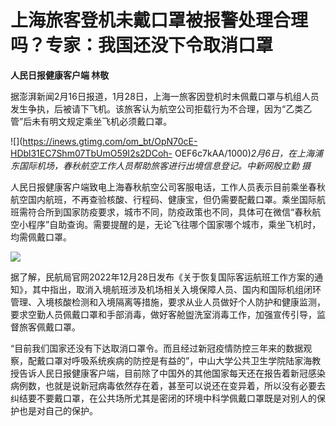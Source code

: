 # 上海旅客登机未戴口罩被报警处理合理吗？专家：我国还没下令取消口罩

**人民日报健康客户端 林敬**

据澎湃新闻2月16日报道，1月28日，上海一旅客因登机时未佩戴口罩与机组人员发生争执，后被请下飞机。该旅客认为航空公司拒载行为不合理，因为“乙类乙管”后未有明文规定乘坐飞机必须戴口罩。

![](https://inews.gtimg.com/om_bt/OpN70cE-HDbl31EC7Shm07TbUmO59I2s2DCoh-
OEF6c7kAA/1000)_2月6日，在上海浦东国际机场，春秋航空工作人员帮助旅客进行出境信息登记。中新网殷立勤 摄_

人民日报健康客户端致电上海春秋航空公司客服电话，工作人员表示目前乘坐春秋航空国内航班，不再查验核酸、行程码、健康宝，但仍需要配戴口罩。乘坐国际航班需符合所到国家防疫要求，城市不同，防疫政策也不同，具体可在微信“春秋航空小程序”自助查询。需要提醒的是，无论飞往哪个国家哪个城市，乘坐飞机时，均需佩戴口罩。

![](https://inews.gtimg.com/om_bt/Oo8dn5t7k3XOrQR0tz7BjXrErBU6VtuEmYqPaQREeJnWcAA/1000)

据了解，民航局官网2022年12月28日发布《关于恢复国际客运航班工作方案的通知》，其中指出，取消入境航班涉及机场相关入境保障人员、国内和国际机组闭环管理、入境核酸检测和入境隔离等措施，要求从业人员做好个人防护和健康监测，要求空勤人员佩戴口罩和手部消毒，做好客舱盥洗室消毒工作，加强宣传引导，监督旅客佩戴口罩。

“目前我们国家还没有下达取消口罩令。而且经过新冠疫情防控三年来的数据观察，配戴口罩对呼吸系统疾病的防控是有益的”，中山大学公共卫生学院陆家海教授告诉人民日报健康客户端，目前除了中国外的其他国家每天还在报告着新冠感染病例数，也就是说新冠病毒依然存在着，甚至可以说还在变异着，所以没有必要去纠结要不要戴口罩，在公共场所尤其是密闭的环境中科学佩戴口罩既是对别人的保护也是对自己的保护。


